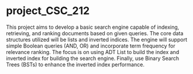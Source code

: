# project_CSC_212
This project aims to develop a basic search engine capable of indexing, retrieving, and ranking
documents based on given queries. The core data structures utilized will be lists and inverted
indices. The engine will support simple Boolean queries (AND, OR) and incorporate term
frequency for relevance ranking. The focus is on using ADT List to build the index and inverted
index for building the search engine. Finally, use Binary Search Trees (BSTs) to enhance the
inverted index performance.
